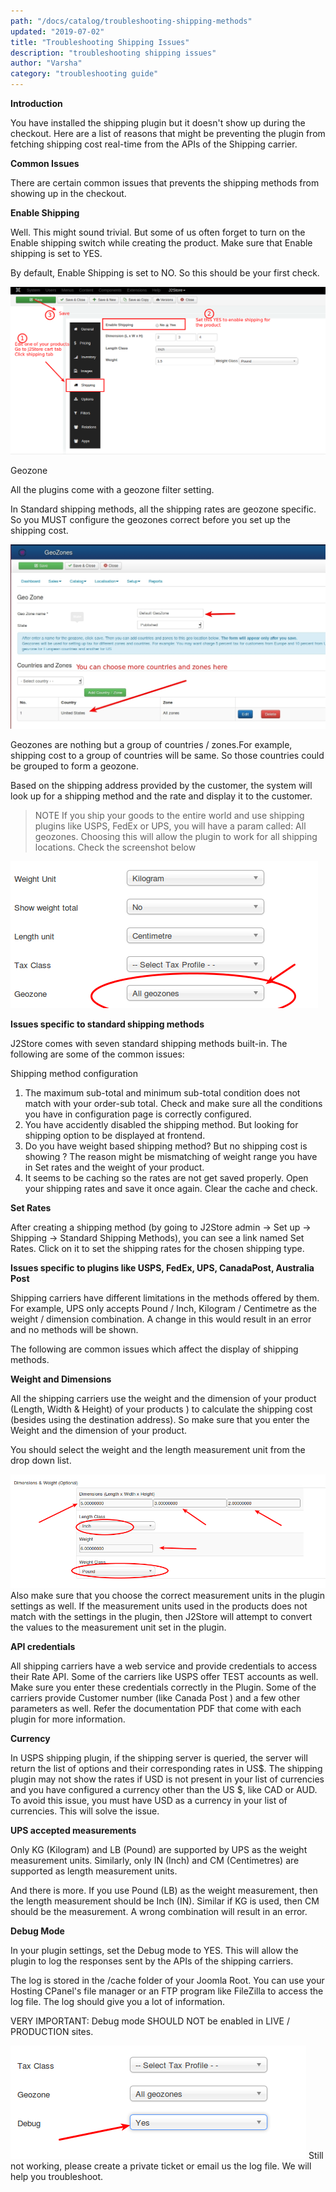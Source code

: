 ```yaml
---
path: "/docs/catalog/troubleshooting-shipping-methods"
updated: "2019-07-02"
title: "Troubleshooting Shipping Issues"
description: "troubleshooting shipping issues"
author: "Varsha"
category: "troubleshooting guide"
---
```


**Introduction**

You have installed the shipping plugin but it doesn't show up during the checkout. Here are a list of reasons that might be preventing the plugin from fetching shipping cost real-time from the APIs of the Shipping carrier.

**Common Issues**

There are certain common issues that prevents the shipping methods from showing up in the checkout.

**Enable Shipping**

Well. This might sound trivial. But some of us often forget to turn on the Enable shipping switch while creating the product. Make sure that Enable shipping is set to YES.

By default, Enable Shipping is set to NO. So this should be your first check.

![shipping enable](https://raw.githubusercontent.com/j2store/doc-images/master//troubleshooting-guide/troubleshooting-shipping-methods/shipping_enable_item.png)


Geozone

All the plugins come with a geozone filter setting.

In Standard shipping methods, all the shipping rates are geozone specific. So you MUST configure the geozones correct before you set up the shipping cost.


![shipping geozone](https://raw.githubusercontent.com/j2store/doc-images/master//troubleshooting-guide/troubleshooting-shipping-methods/shipping_geozone.jpg)


Geozones are nothing but a group of countries / zones.For example, shipping cost to a group of countries will be same. So those countries could be grouped to form a geozone.

Based on the shipping address provided by the customer, the system will look up for a shipping method and the rate and display it to the customer.

> NOTE If you ship your goods to the entire world and use shipping plugins like USPS, FedEx or UPS, you will have a param called: All geozones. Choosing this will allow the plugin to work for all shipping locations. Check the screenshot below
> 

![geozone setting](https://raw.githubusercontent.com/j2store/doc-images/master//troubleshooting-guide/troubleshooting-shipping-methods/shipping_geozone_setting.png)

**Issues specific to standard shipping methods**

J2Store comes with seven standard shipping methods built-in. The following are some of the common issues:

Shipping method configuration

1. The maximum sub-total and minimum sub-total condition does not match with your order-sub total. Check and make sure all the conditions you have in configuration page is correctly configured.
2. You have accidently disabled the shipping method. But looking for shipping option to be displayed at frontend.
3. Do you have weight based shipping method? But no shipping cost is showing ? The reason might be mismatching of weight range you have in Set rates and the weight of your product.
4. It seems to be caching so the rates are not get saved properly. Open your shipping rates and save it once again. Clear the cache and check.


**Set Rates**

After creating a shipping method (by going to J2Store admin -> Set up -> Shipping -> Standard Shipping Methods), you can see a link named Set Rates. Click on it to set the shipping rates for the chosen shipping type.

**Issues specific to plugins like USPS, FedEx, UPS, CanadaPost, Australia Post**

Shipping carriers have different limitations in the methods offered by them. For example, UPS only accepts Pound / Inch, Kilogram / Centimetre as the weight / dimension combination. A change in this would result in an error and no methods will be shown.

The following are common issues which affect the display of shipping methods.

**Weight and Dimensions**

All the shipping carriers use the weight and the dimension of your product (Length, Width & Height) of your products ) to calculate the shipping cost (besides using the destination address). So make sure that you enter the Weight and the dimension of your product.

You should select the weight and the length measurement unit from the drop down list.

![weight and dimensions](https://raw.githubusercontent.com/j2store/doc-images/master//troubleshooting-guide/troubleshooting-shipping-methods/weight_and_dimensions.png)
Also make sure that you choose the correct measurement units in the plugin settings as well. If the measurement units used in the products does not match with the settings in the plugin, then J2Store will attempt to convert the values to the measurement unit set in the plugin.

**API credentials**

All shipping carriers have a web service and provide credentials to access their Rate API. Some of the carriers like USPS offer TEST accounts as well.  Make sure you enter these credentials correctly in the Plugin. Some of the carriers provide Customer number (like Canada Post ) and a few other parameters as well. Refer the documentation PDF that come with each plugin for more information.

**Currency**

In USPS shipping plugin, if the shipping server is queried, the server will return the list of options and their corresponding rates in US$. The shipping plugin may not show the rates if USD is not present in your list of currencies and you have configured a currency other than the US $, like CAD or AUD. To avoid this issue, you must have USD as a currency  in your list of currencies. This will solve the issue.

**UPS accepted measurements**

Only KG (Kilogram) and LB (Pound) are supported by UPS as the weight measurement units.  Similarly, only IN (Inch) and CM (Centimetres) are supported as length measurement units.

And there is more.  If you use Pound (LB) as the weight measurement, then the length measurement should be Inch (IN). Similar if KG is used, then CM should be the measurement. A wrong combination will result in an error.

**Debug Mode**

In your plugin settings, set the Debug mode to YES. This will allow the plugin to log the responses sent by the APIs of the shipping carriers.

The log is stored in the /cache folder of your Joomla Root. You can use your Hosting CPanel's file manager or an FTP program like FileZilla to access the log file. The log should give you a lot of information.

VERY IMPORTANT: Debug mode SHOULD NOT be enabled in LIVE / PRODUCTION sites.
> 

![debug mode](https://raw.githubusercontent.com/j2store/doc-images/master//troubleshooting-guide/troubleshooting-shipping-methods/debug_mode.png)
Still not working, please create a private ticket or email us the log file. We will help you troubleshoot.
